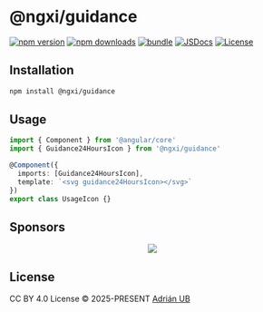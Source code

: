 # @ngxi/guidance

[![npm version][npm-version-src]][npm-version-href]
[![npm downloads][npm-downloads-src]][npm-downloads-href]
[![bundle][bundle-src]][bundle-href]
[![JSDocs][jsdocs-src]][jsdocs-href]
[![License][license-src]][license-href]

## Installation

```sh
npm install @ngxi/guidance
```

## Usage

```ts
import { Component } from '@angular/core'
import { Guidance24HoursIcon } from '@ngxi/guidance'

@Component({
  imports: [Guidance24HoursIcon],
  template: `<svg guidance24HoursIcon></svg>`
})
export class UsageIcon {}
```

## Sponsors

<p align="center">
  <a href="https://cdn.jsdelivr.net/gh/adrian-ub/static/sponsors.svg">
    <img src='https://cdn.jsdelivr.net/gh/adrian-ub/static/sponsors.svg'/>
  </a>
</p>

## License

CC BY 4.0 License © 2025-PRESENT [Adrián UB](https://github.com/adrian-ub)

<!-- Badges -->

[npm-version-src]: https://img.shields.io/npm/v/@ngxi/guidance?style=flat&colorA=080f12&colorB=1fa669
[npm-version-href]: https://npmjs.com/package/@ngxi/guidance
[npm-downloads-src]: https://img.shields.io/npm/dm/@ngxi/guidance?style=flat&colorA=080f12&colorB=1fa669
[npm-downloads-href]: https://npmjs.com/package/@ngxi/guidance
[bundle-src]: https://img.shields.io/bundlephobia/minzip/@ngxi/guidance?style=flat&colorA=080f12&colorB=1fa669&label=minzip
[bundle-href]: https://bundlephobia.com/result?p=@ngxi/guidance
[license-src]: https://img.shields.io/npm/l/@ngxi/guidance?style=flat&colorA=080f12&colorB=1fa669
[license-href]: https://github.com/adrian-ub/ngxi/blob/main/LICENSE
[jsdocs-src]: https://img.shields.io/badge/jsdocs-reference-080f12?style=flat&colorA=080f12&colorB=1fa669
[jsdocs-href]: https://www.jsdocs.io/package/@ngxi/guidance
